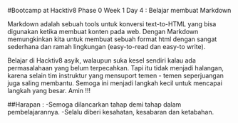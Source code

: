 #Bootcamp at Hacktiv8 Phase 0 Week 1 Day 4 : Belajar membuat Markdown

Markdown adalah sebuah tools untuk konversi text-to-HTML yang bisa digunakan ketika membuat konten pada web. Dengan Markdown memungkinkan kita untuk membuat sebuah format html dengan sangat sederhana dan ramah lingkungan (easy-to-read dan easy-to write).

Belajar di Hacktiv8 asyik, walaupun suka kesel sendiri kalau ada permasalahaan yang belum terpecahkan. Tapi itu tidak menjadi halangan, karena selain tim instruktur yang mensuport temen - temen seperjuangan juga saling membantu. Semoga ini menjadi langkah kecil untuk mencapai langkah yang besar. Amin !!!

##Harapan :
  -Semoga dilancarkan tahap demi tahap dalam pembelajarannya.
  -Selalu diberi kesahatan, kesabaran dan ketabahan.
